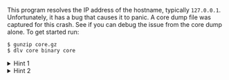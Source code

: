 
This program resolves the IP address of the hostname, typically `127.0.0.1`.
Unfortunately, it has a bug that causes it to panic. A core dump file was
captured for this crash. See if you can debug the issue from the core dump
alone. To get started run:

```
$ gunzip core.gz
$ dlv core binary core
```

<details>
  <summary>Hint 1</summary>

  Use `bt` to show a stack of where the panic happened. There is a lot of
  runtime code listed. It is usually a good idea to look for non-runtime code
  and find code that is specific to your program. Are there any frames here
  that look interesting?
</details>

<details>
  <summary>Hint 2</summary>

  Use `frame <m>` to set your frame to where the panic happened. This seems
  to be the correct frame:

  ```
  14  0x000000000053c706 in main.main
    at ./main.go:17
  ```

  Once the frame is set look around to see why this panic happened.
</details>
